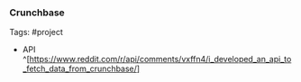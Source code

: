 ### Crunchbase
Tags: #project
- API ^[https://www.reddit.com/r/api/comments/vxffn4/i_developed_an_api_to_fetch_data_from_crunchbase/]